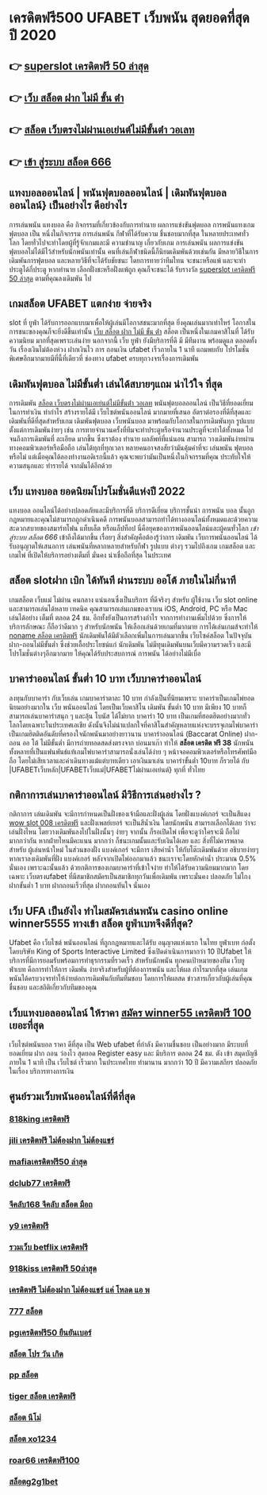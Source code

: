 # เครดิตฟรี500 UFABET  เว็บพนัน สุดยอดที่สุด ปี 2020

## 👉 [superslot เครดิตฟรี 50 ล่าสุด](https://mabet.net/register/)
## 👉 [เว็บ สล็อต ฝาก ไม่มี ขั้น ต่ํา](https://mabet.net/register/)
## 👉 [สล็อต เว็บตรงไม่ผ่านเอเย่นต์ไม่มีขั้นต่ํา วอเลท](https://mabet.net/20-free-100/)
## 👉 [เข้า สู่ระบบ สล็อต 666](https://member.mabet.net/?action=login)

## แทงบอลออนไลน์ | พนันฟุตบอลออนไลน์ | เดิมพันฟุตบอลออนไลน์} เป็นอย่างไร ดีอย่างไร 

 การเล่นพนัน  แทงบอล  คือ กิจกรรมที่เกี่ยวข้องกับการทำนาย ผลการแข่งขันฟุตบอล  การพนันแทงเกมฟุตบอล เป็น หนึ่งในกิจกรรม การเล่นพนัน กีฬาที่ได้รับความ ชื่นชอบมากที่สุด ในหลายประเทศทั่วโลก โดยทั่วไปจะทำโดยผู้ที่รู้จักเกมและมี ความชำนาญ เกี่ยวกับเกม  การเล่นพนัน ผลการแข่งขันฟุตบอลไม่ได้มีไว้สำหรับนักพนันเท่านั้น คนที่เล่นกีฬาชนิดนี้ก็นิยมเดิมพันด้วยเช่นกัน มีหลายวิธีในการเดิมพันการฟุตบอล และหลายวิธีที่จะได้รับชัยชนะ โดยการทายว่าทีมไทน จะชนะหรือแพ้ และจะทำประตูได้กี่ประตู หากทำนาย เลือกฝั่งชะหรือฝั่งแพ้ถูก คุณก็จะชนะได้ รับรางวัล [superslot เครดิตฟรี 50 ล่าสุด](https://mabet.net/register/) ตามที่คุณลงเดิมพัน ไป

##  เกมสล็อต UFABET แตกง่าย จ่ายจริง

 slot ที่  ยูฟ่า  ได้รับการออกแบบมาเพื่อให้ผู้เล่นมีโอกาสชนะมากที่สุด ยิ่งคุณเล่นมากเท่าไหร่ โอกาสในการชนะของคุณก็จะยิ่งดีขึ้นเท่านั้น [เว็บ สล็อต ฝาก ไม่มี ขั้น ต่ํา](https://mabet.net/20-free-100/) สล็อต เป็นหนึ่งในเกมคาสิโนที่  ได้รับความนิยม มากที่สุดเพราะเล่นง่าย  นอกจากนี้ เว็บ  ยูฟ่า ยังมีบริการที่ดี มี มีทีมงาน พร้อมดูแล ตลอดทั้งวัน   เรื่องเงินไม่ต้องห่วง ฝากเงินไว   การ ถอนเงิน ufabet เร็วภายใน 1 นาที แถมพบกับ โปรโมชั่น  พิเศษอีกมากมายมีที่นี้ที่เดียวที่ ช่องทาง ufabet   ครบทุกวงจรเรื่องการเดิมพัน 


##  เดิมพันฟุตบอล ไม่มีขั้นต่ำ  เล่นได้สบายๆแถม  น่าไว้ใจ ที่สุด

การเดิมพัน  [สล็อต เว็บตรงไม่ผ่านเอเย่นต์ไม่มีขั้นต่ํา วอเลท](https://member.mabet.net/?action=login) พนันฟุตบอลออนไลน์ เป็นวิธีที่ยอดเยี่ยมในการทำเงิน ทำกำไร สร้างรายได้มี เว็บไซต์พนันออนไลน์ มากมายที่เสนอ อัตราต่อรองที่ดีที่สุดและเดิมพันที่ดีที่สุดสำหรับเกม เดิมพันฟุตบอล เว็บพนันบอล มาพร้อมกับโอกาสในการเดิมพันทุก รูปแบบ  ตั้งแต่การเดิมพันง่ายๆ เช่น  การทายจำนวนครั้งที่ทีมจะทำประตูหรือจำนวนประตูที่จะทำได้ทั้งหมด ไปจนถึงการเดิมพันที่ ละเอียด มากขึ้น ซึ่งเราต้อง ทำนาย ผลลัพท์ที่แน่นอน สามารถ วางเดิมพันง่ายผ่านทางคอมพิวเตอร์หรือมือถือ เล่นได้ทุกที่ทุกเวลา หลายคนอาจสงสัยว่ามันคุ้มค่าที่จะ เล่นพนัน ฟุตบอลหรือไม่ แต่เมื่อคุณได้ลองทำงานอดิเรกนี้แล้ว คุณจะพบว่ามันเป็นหนึ่งในกิจกรรมที่คุณ ประทับใจให้ความสนุกและ ทำรายได้ จากมันได้อีกด้วย

## เว็บ แทงบอล  ยอดนิยมโปรโมชั่นดีแห่งปี 2022

แทงบอล ออนไลน์ได้อย่างปลอดภัยและมีบริการที่ดี บริการดีเยี่ยม บริการชั้นนำ การพนัน  บอล นั้นถูกกฎหมายและคุณไม่สามารถถูกดำเนินคดี  การพนันบอลสามารถทำได้ทางออนไลน์ทั้งหมดและด้วยความสะดวกสบายของสมาร์ทโฟน แท็บเล็ต หรือแล็ปท็อป นี่คือยุคของการพนันออนไลน์และผู้คนทั่วโลก *เข้า สู่ระบบ สล็อต 666* เข้าถึงได้มากขึ้น เรื่อยๆ สิ่งสำคัญคือต้องรู้ว่าการ เดิมพัน  เว็บการพนันออนไลน์ ได้รับอนุญาตให้เสนอการ เล่นพนันที่หลากหลายสำหรับกีฬา รูปแบบ ต่างๆ รวมไปถึงเกม เกมสล็อต  และ เกมไพ่  ที่เปิดให้บริการอย่างเต็มที่ มั่นคง น่าเชื่อถือที่สุด ในประเทศ 

##  สล็อต slotฝาก   เบิก ได้ทันที ผ่านระบบ ออโต้  ภายในไม่กี่นาที 

เกมสล็อต เว็บแม่ ไม่ผ่าน คนกลาง แน่นอนซึ่งเป็นบริการ ที่ดีจริงๆ สำหรับ ผู้ใช้งาน เว็บ slot online และสามารถเล่นได้หลาย เทคนิค  คุณสามารถเล่นเกมของเราบน iOS, Android, PC หรือ Mac เล่นได้อย่าง เต็มที่ ตลอด 24 ชม. อีกทั้งยังเป็นการสร้างกำไร จากการทำงานเพิ่มไปด้วย ซึ่งการให้บริการลักษณะ ก็ถือว่าดีมาก ๆ สำหรับนักพนัน ให้เลือกเล่นด้วยเกมที่มากมาย การได้เล่นเกมส์จะทำให้  [noname สล็อต เครดิตฟรี](https://mabet.net/credit-free-50/) นักเดิมพันได้มีตัวเลือกเพิ่มในการเล่นมากขึ้น  เว็บไซค์สล็อต ในปัจจุบันฝาก-ถอนไม่มีขั้นต่ำ ซึ่งช่วยเอื้อประโยชน์แก่  นักเดิมพัน  ไม่มีทุนเดิมพันบนเว็บมีความรวดเร็ว และมีโปรโมชั่นต่างๆอีกมากมาย ให้คุณได้รับประสบการณ์ การพนัน ได้อย่างไม่มีเบื่อ

## บาคาร่าออนไลน์ ขั้นต่ำ 10 บาท เว็บบาคาร่าออนไลน์ 

 ลงทุนกับบาคาร่า  กับเว็บเล่น เกมบาคาร่าตาละ 10 บาท กำลังเป็นที่นิยมเพราะ บาคาร่าเป็นเกมไพ่ยอดนิยมอย่างมากใน เว็บ  พนันออนไลน์  โดยเป็นเว็บคาสิโน เดิมพัน ขั้นต่ำ 10 บาท มีเพียง 10 บาทก็สามารถเล่นบาคาร่าสนุก ๆ และลุ้น โบนัส  ได้ไม่ยาก บาคาร่า 10 บาท เป็นเกมที่ฮอตฮิตอย่างมากทั่วโลกโดยเฉพาะในประเทศเอเชีย ดังนั้นจึงไม่น่าแปลกใจที่คาสิโนสำคัญหลายแห่งจะบรรจุเกมไพ่บาคาร่าเป็นเกมฮิตติดอันดับที่ครองใจนักพนันมาอย่างยาวนาน บาคาร่าออนไลน์ (Baccarat Online)  ฝาก-ถอน ออ โต้ ไม่มีขั้นต่ำ มีการถ่ายทอดสดส่งตรงจาก บ่อนมาเก๊า ทำให้ **สล็อต เครดิต ฟรี 38** นักพนัน  ทั้งหลายที่เป็นแฟนพันธ์แท้เกมไพ่บาคาร่าสามารถนั่งเล่นได้ง่าย ๆ หน้าจอคอมพิวเตอร์หรือโทรศัพท์มือถือ โดยไม่เสียเวลาและค่าเดินทางแม้แต่บาทเดียว เอาเงินมาเล่น บาคาร่าขั้นต่ำ 10บาท ก็รวยได้ กับ |UFABETเว็บหลัก|UFABETเว็บแม่|UFABETไม่ผ่านเอเย่นต์} ทุกที่ ทั่วไทย


## กติกาการเล่นบาคาร่าออนไลน์ มีวิธีการเล่นอย่างไร  ?

กติกาการ เล่นเดิมพัน  จะมีการกำหนดเป็นฝั่งของเจ้ามือและฝั่งผู้เล่น โดยฝั่งแบงค์เกอร์ จะเป็นสีแดง [wow slot 008 เครดิตฟรี](https://member.mabet.net/?action=login) และฝั่งเพลย์เยอร์ จะเป็นสีน้ำเงิน โดยนักพนัน  สามารถเลือกได้เลย ว่าจะเล่นฝั่งไหน โดยวางเดิมพันลงไปในฝั่งนั้นๆ ง่ายๆ จากนั้น ก็รอเปิดไพ่ เพื่อจะดูว่าใครจะมี ถือไผ่ มากกว่ากัน หากฝ่ายไหนมีคะแนน มากกว่า ก็ชนะเกมนั้นและรับเงินได้เลย และ  สิ่งที่ไม่ควรพลาด สำหรับ ผู้เล่นหน้าใหม่ ในส่วนของฝั่ง แบงค์เกอร์ จะมีการ เสียค่าน้ำ ให้กับโต๊ะเดิมพันด้วย  อธิบายง่ายๆ หากเราลงเดิมพันที่ฝั่ง แบงค์เกอร์ หลังจากเปิดไพ่ออกมาแล้ว ชนะเราจะโดยหักค่าน้ำ ประมาณ 0.5% นั่นเอง เพราะฉะนั้นแล้ว  ด้วยกติการของเกมบาคาร่าที่เข้าใจง่าย ทำให้ได้รับความนิยมมากมาก โดยเฉพาะ เว็บตรงufabet  ที่มีสมาชิกสมัครเป็นสมาชิกทุกวันเพื่อเดิมพัน เพราะมั่นคง ปลอดภัย ไม่โกง ฝากขั้นต่ำ 1 บาท  ฝากถอนเร็วที่สุด ฝากถอนทันใจ นั่นเอง

## เว็บ UFA เป็นยังไง ทำไมสมัครเล่นพนัน casino online **winner5555 ทางเข้า สล็อต**   ยูฟ่าเบทจึงดีที่สุด?

Ufabet คือ เว็บไซต์  พนันออนไลน์ ที่ถูกกฎหมายและได้รับ อนุญาตแห่งแรก ในไทย  ยูฟ่าเบท  ก่อตั้งโดยบริษัท King of Sports Interactive Limited ซึ่งเปิดดำเนินการมากว่า 10 ปีUfabet ให้บริการที่มีการยอมรับพร้อมการทำธุรกรรมที่รวดเร็ว สำหรับนักพนัน ทุกคนเป้าหมายของทีม เว็บยูฟ่าเบท คือการทำให้การ เดิมพัน ง่ายจริงสำหรับผู้ที่ต้องการพนัน และให้ผล กำไรมากที่สุด เล่นเกมพนันได้ครบวงจรทำให้ง่ายต่อการเดิมพันกับทีมทีมชอบ โดยการให้ผลสด ข่าวสารเกี่ยวกับผู้เล่นที่คุณชื่นชอบ และสถิติเกี่ยวกับทีมของคุณ


## เว็บแทงบอลออนไลน์ ให้ราคา  [สมัคร winner55 เครดิตฟรี 100](https://mabet.net/credit-free-50/) เยอะที่สุด

 เว็บไซต์พนันบอล  ราคา  ดีที่สุด   เป็น  Web  ufabet  ที่กำลัง   มีความชื่นชอบ  เป็นอย่างมาก มีระบบที่ยอดเยี่ยม  ฝาก  ถอน   ว่องไว  สุดยอด  Register   easy  และ มีบริการ   ตลอด 24 ชม.   ตัง  เข้า   สมุดบัญชี  ภายใน  1 นาที  เป็น   เว็บไซต์   เร็วมาก ในประเทศไทย  ทำมานาน  มากกว่า  10 ปี  มีความเสถียร ปลอดภัย ในเรื่อง  บริการทางการเงิน

## ศูนย์รวมเว็บพนันออนไลน์ที่ดีที่สุด

### [818king เครดิตฟรี](https://atom.io/themes/PG%20เว็บตรง%20%20เครดิตฟรี50ไม่ต้องฝากไม่ต้องแชร์%20แค่สมัคร%20008%20สล็อต%2020รับ100%20ของแท้%20100%)
### [jili เครดิตฟรี ไม่ต้องฝาก ไม่ต้องแชร์](https://atom.io/themes/PG%20เว็บตรง%20%20www555เครดิตฟรี%20008%20สล็อต%2020รับ100%20ของแท้%20100%)
### [mafiaเครดิตฟรี50 ล่าสุด](https://atom.io/themes/PG%20เว็บตรง%20%20สล็อต8899%20008%20สล็อต%2020รับ100%20ของแท้%20100%)
### [dclub77 เครดิตฟรี](https://atom.io/themes/PG%20เว็บตรง%20%20เครดิตฟรี%20กด%20รับ%20เอง%2088%202022%20008%20สล็อต%2020รับ100%20ของแท้%20100%)
### [จีคลับ168 จีคลับ สล็อต มือถ](https://atom.io/themes/PG%20เว็บตรง%20%20เครดิตฟรี%20ไม่ต้องฝาก%20ไม่ต้องแชร์%20แค่%20โหลด%20แอ%20พ%20008%20สล็อต%2020รับ100%20ของแท้%20100%)
### [y9 เครดิตฟรี](https://atom.io/themes/PG%20เว็บตรง%20%20สล็อต%20xo168%20008%20สล็อต%2020รับ100%20ของแท้%20100%)
### [รวมเว็บ betflix เครดิตฟรี](https://atom.io/themes/PG%20เว็บตรง%20%20สบาย99เครดิตฟรี50%20008%20สล็อต%2020รับ100%20ของแท้%20100%)
### [918kiss เครดิตฟรี 50ล่าสุด](https://atom.io/themes/PG%20เว็บตรง%20%20สล็อตjoker%20008%20สล็อต%2020รับ100%20ของแท้%20100%)
### [เครดิตฟรี ไม่ต้องฝาก ไม่ต้องแชร์ แค่ โหลด แอ พ](https://atom.io/themes/PG%20เว็บตรง%20%20369%20สล็อต%20008%20สล็อต%2020รับ100%20ของแท้%20100%)
### [777 สล็อต](https://atom.io/themes/PG%20เว็บตรง%20%20แอพสล็อต%20เครดิตฟรี%20ไม่ต้องฝากก่อน%20ไม่ต้องแชร์%20ยืนยันเบอร์โทรศัพท์ล่าสุด%20008%20สล็อต%2020รับ100%20ของแท้%20100%)
### [pgเครดิตฟรี50 ยืนยันเบอร์](https://atom.io/themes/PG%20เว็บตรง%20%20สล็อต%20เครดิต%20ฟรี%2038%20008%20สล็อต%2020รับ100%20ของแท้%20100%)
### [สล็อต โปร วัน เกิด](https://atom.io/themes/PG%20เว็บตรง%20%20superslotxdเครดิตฟรี50%20008%20สล็อต%2020รับ100%20ของแท้%20100%)
### [pp สล็อต](https://atom.io/themes/PG%20เว็บตรง%20%20สล็อต66%20008%20สล็อต%2020รับ100%20ของแท้%20100%)
### [tiger สล็อต เครดิตฟรี](https://atom.io/themes/PG%20เว็บตรง%20%20สล็อต%20เครดิตฟรี%20ไม่ต้องฝากก่อน%20ไม่ต้องแชร์%20ยืนยันเบอร์โทรศัพท์ล่าสุด2021%20008%20สล็อต%2020รับ100%20ของแท้%20100%)
### [สล็อต นีโม่](https://atom.io/themes/PG%20เว็บตรง%20%20สล็อต%20royal%20008%20สล็อต%2020รับ100%20ของแท้%20100%)
### [สล็อต xo1234](https://atom.io/themes/PG%20เว็บตรง%20%20wowslot%20เครดิตฟรี%20100%20ล่าสุด%20008%20สล็อต%2020รับ100%20ของแท้%20100%)
### [roar66 เครดิตฟรี100](https://atom.io/themes/PG%20เว็บตรง%20%206k%20เครดิตฟรี%20008%20สล็อต%2020รับ100%20ของแท้%20100%)
### [สล็อตg2g1bet](https://atom.io/themes/PG%20เว็บตรง%20%20msn.%20bet/%20เครดิตฟรี%20008%20สล็อต%2020รับ100%20ของแท้%20100%)